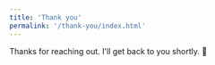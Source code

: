```yaml
---
title: 'Thank you'
permalink: '/thank-you/index.html'
---
```


Thanks for reaching out. I'll get back to you shortly. 🙂
